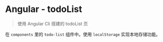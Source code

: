 # Angular - todoList
> 使用 Angular Cli 搭建的 todoList 页

在 `components` 里的 `todo-list` 组件中。使用 `localStorage` 实现本地存储功能。
